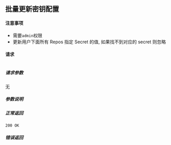 ## 批量更新密钥配置

#### 注意事项

- 需要`admin`权限
- 更新用户下面所有 Repos 指定 Secret 的值, 如果找不到对应的 secret 则忽略

#### 请求

```

```

##### 请求参数

无

##### 参数说明


##### 正常返回

```
200 OK
```

##### 错误返回

